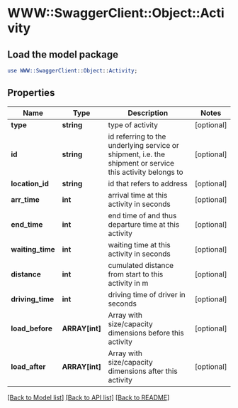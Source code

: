 # WWW::SwaggerClient::Object::Activity

## Load the model package
```perl
use WWW::SwaggerClient::Object::Activity;
```

## Properties
Name | Type | Description | Notes
------------ | ------------- | ------------- | -------------
**type** | **string** | type of activity | [optional] 
**id** | **string** | id referring to the underlying service or shipment, i.e. the shipment or service this activity belongs to | [optional] 
**location_id** | **string** | id that refers to address | [optional] 
**arr_time** | **int** | arrival time at this activity in seconds | [optional] 
**end_time** | **int** | end time of and thus departure time at this activity | [optional] 
**waiting_time** | **int** | waiting time at this activity in seconds | [optional] 
**distance** | **int** | cumulated distance from start to this activity in m | [optional] 
**driving_time** | **int** | driving time of driver in seconds | [optional] 
**load_before** | **ARRAY[int]** | Array with size/capacity dimensions before this activity | [optional] 
**load_after** | **ARRAY[int]** | Array with size/capacity dimensions after this activity | [optional] 

[[Back to Model list]](../README.md#documentation-for-models) [[Back to API list]](../README.md#documentation-for-api-endpoints) [[Back to README]](../README.md)


